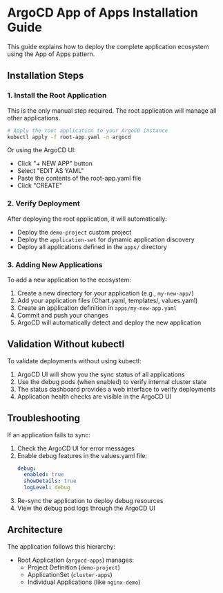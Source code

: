 # ArgoCD App of Apps Installation Guide

This guide explains how to deploy the complete application ecosystem using the App of Apps pattern.

## Installation Steps

### 1. Install the Root Application

This is the only manual step required. The root application will manage all other applications.

```bash
# Apply the root application to your ArgoCD instance
kubectl apply -f root-app.yaml -n argocd
```

Or using the ArgoCD UI:
- Click "+ NEW APP" button
- Select "EDIT AS YAML"
- Paste the contents of the root-app.yaml file
- Click "CREATE"

### 2. Verify Deployment

After deploying the root application, it will automatically:
- Deploy the `demo-project` custom project
- Deploy the `application-set` for dynamic application discovery
- Deploy all applications defined in the `apps/` directory

### 3. Adding New Applications

To add a new application to the ecosystem:

1. Create a new directory for your application (e.g., `my-new-app/`)
2. Add your application files (Chart.yaml, templates/, values.yaml)
3. Create an application definition in `apps/my-new-app.yaml`
4. Commit and push your changes
5. ArgoCD will automatically detect and deploy the new application

## Validation Without kubectl

To validate deployments without using kubectl:

1. ArgoCD UI will show you the sync status of all applications
2. Use the debug pods (when enabled) to verify internal cluster state
3. The status dashboard provides a web interface to verify deployments
4. Application health checks are visible in the ArgoCD UI

## Troubleshooting

If an application fails to sync:

1. Check the ArgoCD UI for error messages
2. Enable debug features in the values.yaml file:
   ```yaml
   debug:
     enabled: true
     showDetails: true
     logLevel: debug
   ```
3. Re-sync the application to deploy debug resources
4. View the debug pod logs through the ArgoCD UI

## Architecture

The application follows this hierarchy:
- Root Application (`argocd-apps`) manages:
  - Project Definition (`demo-project`)
  - ApplicationSet (`cluster-apps`)
  - Individual Applications (like `nginx-demo`)
